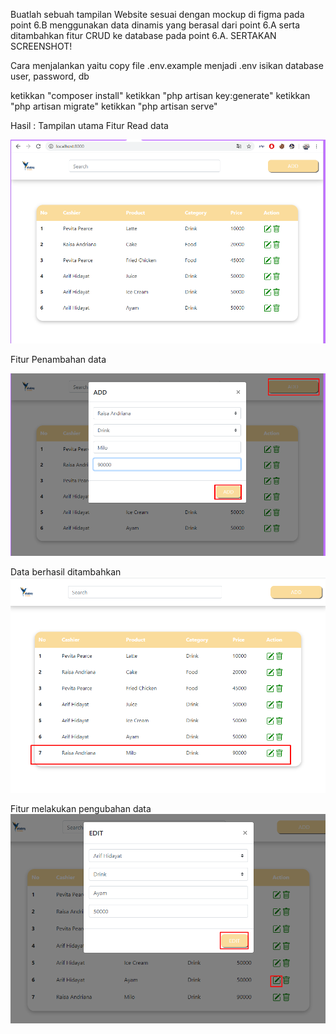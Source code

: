 ﻿Buatlah sebuah tampilan Website sesuai dengan mockup di figma pada point 6.B menggunakan data dinamis yang berasal dari point 6.A  serta ditambahkan fitur CRUD ke database pada point 6.A. SERTAKAN SCREENSHOT!

Cara menjalankan yaitu
copy file .env.example menjadi .env
isikan database user, password, db

ketikkan "composer install"
ketikkan "php artisan key:generate"
ketikkan "php artisan migrate"
ketikkan "php artisan serve"

Hasil :
Tampilan utama
Fitur Read data

![2020-06-06_21-49-40](2020-06-06_21-49-40.png)

Fitur Penambahan data

![2020-06-06_21-50-24](2020-06-06_21-50-24.png)

Data berhasil ditambahkan
![2020-06-06_21-50-35](2020-06-06_21-50-35.png)

Fitur melakukan pengubahan data
![2020-06-06_21-52-35](2020-06-06_21-52-35.png)

